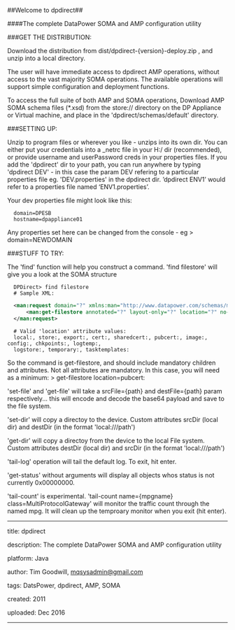 
##Welcome to dpdirect##

####The complete DataPower SOMA and AMP configuration utility



###GET THE DISTRIBUTION:

Download the distribution from dist/dpdirect-{version}-deploy.zip , and unzip into a local directory.

The user will have immediate access to dpdirect AMP operations, without access to the vast majority SOMA operations. The available operations will support simple configuration and deployment functions.

To access the full suite of both AMP and SOMA operations, Download AMP SOMA schema files (*.xsd) from the store:// directory on the DP Appliance or Virtual machine, and place in the 'dpdirect/schemas/default' directory.


###SETTING UP:

Unzip to program files or wherever you like - unzips into its own dir.
You can either put your credentials into a _netrc file in your H:/ dir (recommended), or provide username and userPassword creds in your properties files.
If you add the 'dpdirect' dir to your path, you can run anywhere by typing 'dpdirect DEV' - in this case the param DEV refering to a particular properties file eg. 'DEV.properties' in the dpdirect dir. ’dpdirect ENV1’ would refer to a properties file named ‘ENV1.properties’.

Your dev properties file might look like this:
```
  domain=DPESB
  hostname=dpappliance01
```
Any properties set here can be changed from the console - eg  > domain=NEWDOMAIN


###STUFF TO TRY:

The 'find' function will help you construct a command.
'find filestore' will give you a look at the SOMA structure
```
  DPDirect> find filestore
  # Sample XML:
```
```XML
  <man:request domain="?" xmlns:man="http://www.datapower.com/schemas/management">
      <man:get-filestore annotated="?" layout-only="?" location="?" no-subdirectories="?"/>
  </man:request>
```
```
  # Valid 'location' attribute values:
  local:, store:, export:, cert:, sharedcert:, pubcert:, image:, config:, chkpoints:, logtemp:,
  logstore:, temporary:, tasktemplates:
```
So the command is get-filestore, and should include mandatory children and attributes. Not all attributes are mandatory.
In this case, you will need as a minimum: > get-filestore location=pubcert:

'set-file' and 'get-file' will take a srcFile={path} and destFile={path} param respectively... this will encode and decode the base64 payload and save to the file system.

'set-dir' will copy a directoy to the device. Custom attributes srcDir (local dir) and destDir (in the format 'local:///path')

'get-dir' will copy a directoy from the device to the local File system. Custom attributes destDir (local dir) and srcDir (in the format 'local:///path')

'tail-log' operation will tail the default log. To exit, hit enter.

'get-status' without arguments will display all objects whos status is not currently 0x00000000.

'tail-count' is experimental. 'tail-count name={mpgname} class=MultiProtocolGateway' will monitor the traffic count through the named mpg. It will clean up the temproary monitor when you exit (hit enter).



---
title: dpdirect

description: The complete DataPower SOMA and AMP configuration utility

platform: Java

author: Tim Goodwill, mqsysadmin@gmail.com

tags: DatsPower, dpdirect, AMP, SOMA

created:  2011

uploaded: Dec 2016

---